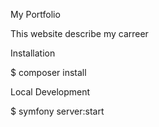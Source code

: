My Portfolio

This website describe my carreer

Installation

$ composer install

Local Development

$ symfony server:start
